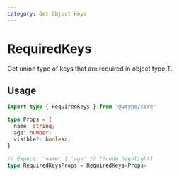 ```yaml
---
category: Get Object Keys
---
```


# RequiredKeys

<TypeInfo category="Get Object Keys" />

Get union type of keys that are required in object type T.

## Usage

```ts twoslash
import type { RequiredKeys } from '@utype/core'

type Props = {
  name: string;
  age: number;
  visible?: boolean;
}

// Expect: 'name' | 'age' // [!code highlight]
type RequiredKeysProps = RequiredKeys<Props>
```
